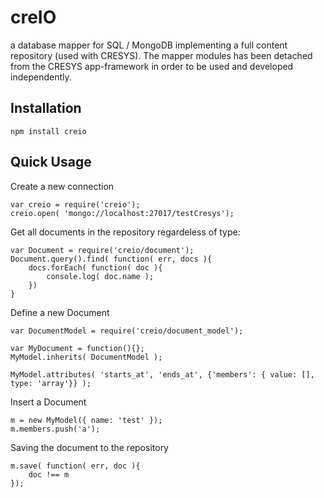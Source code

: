 # creIO
a database mapper for SQL / MongoDB implementing a full
content repository (used with CRESYS). The mapper modules
has been detached from the CRESYS app-framework in order
to be used and developed independently.

## Installation

	npm install creio

## Quick Usage

Create a new connection

	var creio = require('creio');
	creio.open( 'mongo://localhost:27017/testCresys');

Get all documents in the repository regardeless of type:

	var Document = require('creio/document');
	Document.query().find( function( err, docs ){
		docs.forEach( function( doc ){
			console.log( doc.name );
		})
	}

Define a new Document

	var DocumentModel = require('creio/document_model');

	var MyDocument = function(){};
	MyModel.inherits( DocumentModel );

	MyModel.attributes( 'starts_at', 'ends_at', {'members': { value: [], type: 'array'}} );

Insert a Document

	m = new MyModel({ name: 'test' });
	m.members.push('a');

Saving the document to the repository

	m.save( function( err, doc ){
		doc !== m
	});